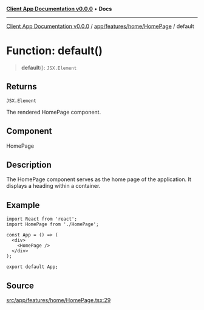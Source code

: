 [**Client App Documentation v0.0.0**](../../../../../README.md) • **Docs**

***

[Client App Documentation v0.0.0](../../../../../README.md) / [app/features/home/HomePage](../README.md) / default

# Function: default()

> **default**(): `JSX.Element`

## Returns

`JSX.Element`

The rendered HomePage component.

## Component

HomePage

## Description

The HomePage component serves as the home page of the application. It displays a heading within a container.

## Example

```tsx
import React from 'react';
import HomePage from './HomePage';

const App = () => (
  <div>
    <HomePage />
  </div>
);

export default App;
```

## Source

[src/app/features/home/HomePage.tsx:29](https://github.com/jimmykurian/Reactivities/blob/20f7213005ebb1bbbb30d291d5a2013ca64cd45c/client-app/src/app/features/home/HomePage.tsx#L29)
